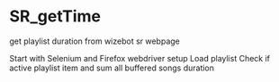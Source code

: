 # SR_getTime
get playlist duration from wizebot sr webpage

Start with Selenium and Firefox webdriver setup
Load playlist
Check if active playlist item and sum all buffered songs duration
